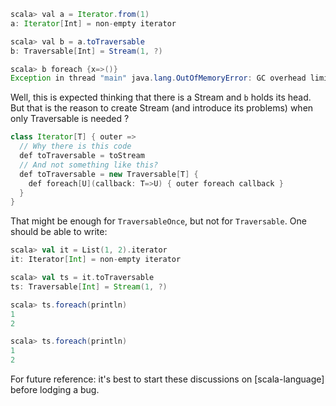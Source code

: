 ```java
scala> val a = Iterator.from(1)
a: Iterator[Int] = non-empty iterator

scala> val b = a.toTraversable
b: Traversable[Int] = Stream(1, ?)

scala> b foreach {x=>()}
Exception in thread "main" java.lang.OutOfMemoryError: GC overhead limit exceeded
```

Well, this is expected thinking that there is a Stream and `b` holds its head.
But that is the reason to create Stream (and introduce its problems) when only Traversable is needed ?

```java
class Iterator[T] { outer =>
  // Why there is this code
  def toTraversable = toStream
  // And not something like this?
  def toTraversable = new Traversable[T] { 
    def foreach[U](callback: T=>U) { outer foreach callback }
  }
}
```
That might be enough for `TraversableOnce`, but not for `Traversable`. One should be able to write:

```scala
scala> val it = List(1, 2).iterator
it: Iterator[Int] = non-empty iterator

scala> val ts = it.toTraversable
ts: Traversable[Int] = Stream(1, ?)

scala> ts.foreach(println)
1
2

scala> ts.foreach(println)
1
2
```

For future reference: it's best to start these discussions on [scala-language] before lodging a bug.
